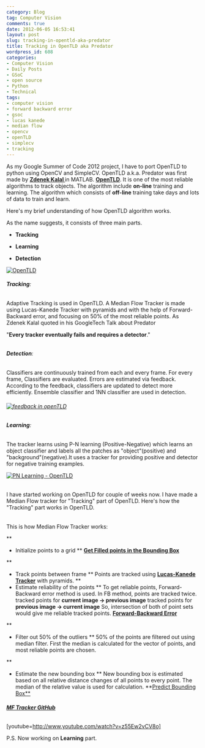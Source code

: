 ```yaml
---
category: Blog
tag: Computer Vision
comments: true
date: 2012-06-05 16:53:41
layout: post
slug: tracking-in-opentld-aka-predator
title: Tracking in OpenTLD aka Predator
wordpress_id: 608
categories:
- Computer Vision
- Daily Posts
- GSoC
- open source
- Python
- Technical
tags:
- computer vision
- forward backward error
- gsoc
- lucas kanede
- median flow
- opencv
- openTLD
- simplecv
- tracking
---
```


As my Google Summer of Code 2012 project, I have to port OpenTLD to python using OpenCV and SimpleCV. OpenTLD a.k.a. Predator was first made by **[ Zdenek Kalal ](http://info.ee.surrey.ac.uk/Personal/Z.Kalal/)** in MATLAB. **[OpenTLD](https://github.com/zk00006/OpenTLD/)**. It is one of the most reliable algorithms to track objects. The algorithm include **on-line** training and learning.
The algorithm which consists of **off-line** training take days and lots of data to train and learn.

Here's my brief understanding of how OpenTLD algorithm works.

As the name suggests, it consists of three main parts.



	
  * **Tracking**

	
  * **Learning**

	
  * **Detection**


[![OpenTLD](http://www.jayrambhia.com/blog/wp-content/uploads/2012/06/tld-algo.jpg)](http://www.jayrambhia.com/blog/wp-content/uploads/2012/06/tld-algo.jpg)


###### **Tracking**:


Adaptive Tracking is used in OpenTLD. A Median Flow Tracker is made using Lucas-Kanede Tracker with pyramids and with the help of Forward-Backward error, and focusing on 50% of the most reliable points.
As Zdenek Kalal quoted in his GoogleTech Talk about Predator


"**Every tracker eventually fails and requires a detector**."





###### 




###### **Detection**:


Classifiers are continuously trained from each and every frame. For every frame, Classifiers are evaluated. Errors are estimated via feedback. According to the feedback, classifiers are updated to detect more efficiently.
Ensemble classifier and 1NN classifier are used in detection.


###### [![feedback in openTLD](http://www.jayrambhia.com/blog/wp-content/uploads/2012/06/feedback.jpg)](http://www.jayrambhia.com/blog/wp-content/uploads/2012/06/feedback.jpg)




###### **Learning**:


The tracker learns using P-N learning (Positive-Negative) which learns an object classifier and labels all the patches as "object"(positive) and "background"(negative).It uses a tracker for providing positive and detector for negative training examples.

[![PN Learning - OpenTLD](http://www.jayrambhia.com/blog/wp-content/uploads/2012/06/pn.jpg)](http://www.jayrambhia.com/blog/wp-content/uploads/2012/06/pn.jpg)


###### 



I have started working on OpenTLD for couple of weeks now. I have made a Median Flow tracker for "Tracking" part of OpenTLD. Here's how the "Tracking" part works in OpenTLD.


###### 


This is how Median Flow Tracker works:



**
  * Initialize points to a grid
**
**[ Get Filled points in the Bounding Box ](https://github.com/jayrambhia/MFTracker/blob/master/mftracker/bb.py#L21)**

**
  * Track points between frame
**
Points are tracked using **[Lucas-Kanede Tracker](https://github.com/jayrambhia/MFTracker/blob/master/mftracker/lk.py)** with pyramids.
**
  * Estimate reliability of the points
**
To get reliable points, Forward-Backward error method is used. In FB method, points are tracked twice.
tracked points for **current image -> previous image**
tracked points for **previous image -> current image**
So, intersection of both of point sets would give me reliable tracked points.
**[Forward-Backward Error](https://github.com/jayrambhia/MFTracker/blob/master/mftracker/fbtrack.py)**

**
  * Filter out 50% of the outliers
**
50% of the points are filtered out using median filter. First the median is calculated for the vector of points, and most reliable points are chosen. 

**
  * Estimate the new bounding box
**
New bounding box is estimated based on all relative distance changes of all points to every point. The median of the relative value is used for calculation. **[Predict Bounding Box**](https://github.com/jayrambhia/MFTracker/blob/master/mftracker/bb.py#L123)



###### **[MF Tracker GitHub](https://github.com/jayrambhia/MFTracker)**



[youtube=http://www.youtube.com/watch?v=z55Ew2vCV8o]

P.S. Now working on **Learning** part.

